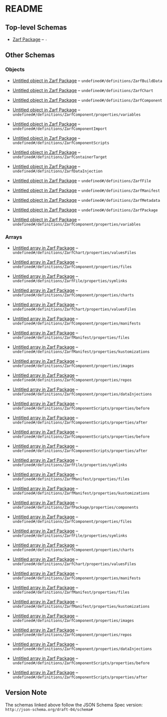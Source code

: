 # README

## Top-level Schemas

*   [Zarf Package](./zarf.md) – `-`

## Other Schemas

### Objects

*   [Untitled object in Zarf Package](./zarf-definitions-zarfbuilddata.md) – `undefined#/definitions/ZarfBuildData`

*   [Untitled object in Zarf Package](./zarf-definitions-zarfchart.md) – `undefined#/definitions/ZarfChart`

*   [Untitled object in Zarf Package](./zarf-definitions-zarfcomponent.md) – `undefined#/definitions/ZarfComponent`

*   [Untitled object in Zarf Package](./zarf-definitions-zarfcomponent-properties-variables.md) – `undefined#/definitions/ZarfComponent/properties/variables`

*   [Untitled object in Zarf Package](./zarf-definitions-zarfcomponentimport.md) – `undefined#/definitions/ZarfComponentImport`

*   [Untitled object in Zarf Package](./zarf-definitions-zarfcomponentscripts.md) – `undefined#/definitions/ZarfComponentScripts`

*   [Untitled object in Zarf Package](./zarf-definitions-zarfcontainertarget.md) – `undefined#/definitions/ZarfContainerTarget`

*   [Untitled object in Zarf Package](./zarf-definitions-zarfdatainjection.md) – `undefined#/definitions/ZarfDataInjection`

*   [Untitled object in Zarf Package](./zarf-definitions-zarffile.md) – `undefined#/definitions/ZarfFile`

*   [Untitled object in Zarf Package](./zarf-definitions-zarfmanifest.md) – `undefined#/definitions/ZarfManifest`

*   [Untitled object in Zarf Package](./zarf-definitions-zarfmetadata.md) – `undefined#/definitions/ZarfMetadata`

*   [Untitled object in Zarf Package](./zarf-definitions-zarfpackage.md) – `undefined#/definitions/ZarfPackage`

*   [Untitled object in Zarf Package](./zarf-definitions-zarfcomponent-properties-variables.md) – `undefined#/definitions/ZarfComponent/properties/variables`

### Arrays

*   [Untitled array in Zarf Package](./zarf-definitions-zarfchart-properties-valuesfiles.md) – `undefined#/definitions/ZarfChart/properties/valuesFiles`

*   [Untitled array in Zarf Package](./zarf-definitions-zarfcomponent-properties-files.md) – `undefined#/definitions/ZarfComponent/properties/files`

*   [Untitled array in Zarf Package](./zarf-definitions-zarffile-properties-symlinks.md) – `undefined#/definitions/ZarfFile/properties/symlinks`

*   [Untitled array in Zarf Package](./zarf-definitions-zarfcomponent-properties-charts.md) – `undefined#/definitions/ZarfComponent/properties/charts`

*   [Untitled array in Zarf Package](./zarf-definitions-zarfchart-properties-valuesfiles.md) – `undefined#/definitions/ZarfChart/properties/valuesFiles`

*   [Untitled array in Zarf Package](./zarf-definitions-zarfcomponent-properties-manifests.md) – `undefined#/definitions/ZarfComponent/properties/manifests`

*   [Untitled array in Zarf Package](./zarf-definitions-zarfmanifest-properties-files.md) – `undefined#/definitions/ZarfManifest/properties/files`

*   [Untitled array in Zarf Package](./zarf-definitions-zarfmanifest-properties-kustomizations.md) – `undefined#/definitions/ZarfManifest/properties/kustomizations`

*   [Untitled array in Zarf Package](./zarf-definitions-zarfcomponent-properties-images.md) – `undefined#/definitions/ZarfComponent/properties/images`

*   [Untitled array in Zarf Package](./zarf-definitions-zarfcomponent-properties-repos.md) – `undefined#/definitions/ZarfComponent/properties/repos`

*   [Untitled array in Zarf Package](./zarf-definitions-zarfcomponent-properties-datainjections.md) – `undefined#/definitions/ZarfComponent/properties/dataInjections`

*   [Untitled array in Zarf Package](./zarf-definitions-zarfcomponentscripts-properties-before.md) – `undefined#/definitions/ZarfComponentScripts/properties/before`

*   [Untitled array in Zarf Package](./zarf-definitions-zarfcomponentscripts-properties-after.md) – `undefined#/definitions/ZarfComponentScripts/properties/after`

*   [Untitled array in Zarf Package](./zarf-definitions-zarfcomponentscripts-properties-before.md) – `undefined#/definitions/ZarfComponentScripts/properties/before`

*   [Untitled array in Zarf Package](./zarf-definitions-zarfcomponentscripts-properties-after.md) – `undefined#/definitions/ZarfComponentScripts/properties/after`

*   [Untitled array in Zarf Package](./zarf-definitions-zarffile-properties-symlinks.md) – `undefined#/definitions/ZarfFile/properties/symlinks`

*   [Untitled array in Zarf Package](./zarf-definitions-zarfmanifest-properties-files.md) – `undefined#/definitions/ZarfManifest/properties/files`

*   [Untitled array in Zarf Package](./zarf-definitions-zarfmanifest-properties-kustomizations.md) – `undefined#/definitions/ZarfManifest/properties/kustomizations`

*   [Untitled array in Zarf Package](./zarf-definitions-zarfpackage-properties-components.md) – `undefined#/definitions/ZarfPackage/properties/components`

*   [Untitled array in Zarf Package](./zarf-definitions-zarfcomponent-properties-files.md) – `undefined#/definitions/ZarfComponent/properties/files`

*   [Untitled array in Zarf Package](./zarf-definitions-zarffile-properties-symlinks.md) – `undefined#/definitions/ZarfFile/properties/symlinks`

*   [Untitled array in Zarf Package](./zarf-definitions-zarfcomponent-properties-charts.md) – `undefined#/definitions/ZarfComponent/properties/charts`

*   [Untitled array in Zarf Package](./zarf-definitions-zarfchart-properties-valuesfiles.md) – `undefined#/definitions/ZarfChart/properties/valuesFiles`

*   [Untitled array in Zarf Package](./zarf-definitions-zarfcomponent-properties-manifests.md) – `undefined#/definitions/ZarfComponent/properties/manifests`

*   [Untitled array in Zarf Package](./zarf-definitions-zarfmanifest-properties-files.md) – `undefined#/definitions/ZarfManifest/properties/files`

*   [Untitled array in Zarf Package](./zarf-definitions-zarfmanifest-properties-kustomizations.md) – `undefined#/definitions/ZarfManifest/properties/kustomizations`

*   [Untitled array in Zarf Package](./zarf-definitions-zarfcomponent-properties-images.md) – `undefined#/definitions/ZarfComponent/properties/images`

*   [Untitled array in Zarf Package](./zarf-definitions-zarfcomponent-properties-repos.md) – `undefined#/definitions/ZarfComponent/properties/repos`

*   [Untitled array in Zarf Package](./zarf-definitions-zarfcomponent-properties-datainjections.md) – `undefined#/definitions/ZarfComponent/properties/dataInjections`

*   [Untitled array in Zarf Package](./zarf-definitions-zarfcomponentscripts-properties-before.md) – `undefined#/definitions/ZarfComponentScripts/properties/before`

*   [Untitled array in Zarf Package](./zarf-definitions-zarfcomponentscripts-properties-after.md) – `undefined#/definitions/ZarfComponentScripts/properties/after`

## Version Note

The schemas linked above follow the JSON Schema Spec version: `http://json-schema.org/draft-04/schema#`
